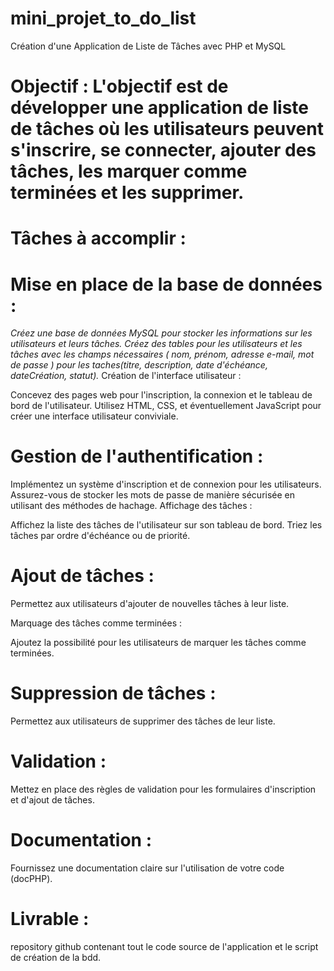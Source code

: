 # mini_projet_to_do_list

Création d'une Application de Liste de Tâches avec PHP et MySQL

# Objectif : L'objectif est de développer une application de liste de tâches où les utilisateurs peuvent s'inscrire, se connecter, ajouter des tâches, les marquer comme terminées et les supprimer.

# Tâches à accomplir :

# Mise en place de la base de données :

*Créez une base de données MySQL pour stocker les informations sur les utilisateurs et leurs tâches.*
*Créez des tables pour les utilisateurs et les tâches avec les champs nécessaires ( nom, prénom, adresse e-mail, mot de passe ) pour les taches(titre, description, date d'échéance, dateCréation, statut).*
Création de l'interface utilisateur :

Concevez des pages web pour l'inscription, la connexion et le tableau de bord de l'utilisateur.
Utilisez HTML, CSS, et éventuellement JavaScript pour créer une interface utilisateur conviviale.

# Gestion de l'authentification :

Implémentez un système d'inscription et de connexion pour les utilisateurs.
Assurez-vous de stocker les mots de passe de manière sécurisée en utilisant des méthodes de hachage.
Affichage des tâches :

Affichez la liste des tâches de l'utilisateur sur son tableau de bord.
Triez les tâches par ordre d'échéance ou de priorité.

# Ajout de tâches :

Permettez aux utilisateurs d'ajouter de nouvelles tâches à leur liste.

Marquage des tâches comme terminées :

Ajoutez la possibilité pour les utilisateurs de marquer les tâches comme terminées.

# Suppression de tâches :

Permettez aux utilisateurs de supprimer des tâches de leur liste.

# Validation :

Mettez en place des règles de validation pour les formulaires d'inscription et d'ajout de tâches.


# Documentation :

Fournissez une documentation claire sur l'utilisation de votre code (docPHP).


# Livrable :
repository github contenant tout le code source de l'application et le script de création de la bdd.